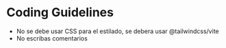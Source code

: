 # Coding Guidelines
- No se debe usar CSS para el estilado, se debera usar @tailwindcss/vite
- No escribas comentarios
